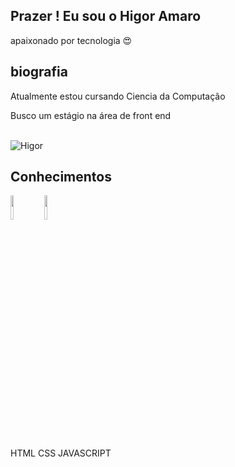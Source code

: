## Prazer ! Eu sou o Higor Amaro

apaixonado por tecnologia 😍 
## biografia
 Atualmente estou cursando Ciencia da Computação
 
 Busco um estágio na área de front end

<div  style="display:inline_block"><br>
  
  <img alight="right" alt="Higor" src="https://cdn.discordapp.com/attachments/887510228860534787/887510265283874816/perfi.gif">

</div>

## Conhecimentos 
<img width="10%" src=" https://www.vectorlogo. zone/logos/w3_html5/w3_html5-ar21.svg "></code>
<img width="10%" src=" https://www.vectorlogo.zone/logos/w3_css/w3_css-ar21.svg "></code> 

HTML CSS JAVASCRIPT 


